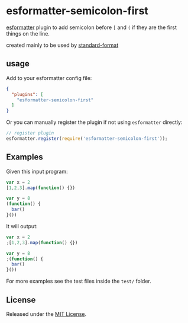 # esformatter-semicolon-first

[esformatter](https://github.com/millermedeiros/esformatter) plugin to add
semicolon before `[` and `(` if they are the first things on the line.

created mainly to be used by [standard-format](https://github.com/maxogden/standard-format)

## usage

Add to your esformatter config file:

```json
{
  "plugins": [
    "esformatter-semicolon-first"
  ]
}
```

Or you can manually register the plugin if not using `esformatter` directly:

```js
// register plugin
esformatter.register(require('esformatter-semicolon-first'));
```

## Examples

Given this input program:

```js
var x = 2
[1,2,3].map(function() {})

var y = 8
(function() {
  bar()
}())
```

It will output:

```js
var x = 2
;[1,2,3].map(function() {})

var y = 8
;(function() {
  bar()
}())
```

For more examples see the test files inside the `test/` folder.

## License

Released under the [MIT License](http://opensource.org/licenses/MIT).

